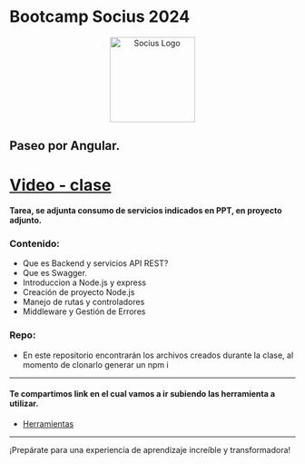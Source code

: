 # Bootcamp Socius 2024
   
<p align="center">
  <a href="https://sociuscorp.com" target="blank"><img src="https://cdn.discordapp.com/attachments/1002989483853103136/1249718678514307216/bootcamp.png?ex=666852b7&is=66670137&hm=c8f4dbddbfe6dc65f9c36e6b972884e46fc3e5b59826ef8fa12ec3570d8b8c07&" width="150" height="150" alt="Socius Logo" /></a>
</p>

## Paseo por Angular.

# [Video - clase](https://www.youtube.com/watch?v=xIGU_vsbttA)


#### Tarea, se adjunta consumo de servicios indicados en PPT, en proyecto adjunto.


### Contenido:
* Que es Backend y servicios API REST?
* Que es Swagger.
* Introduccion a Node.js y express
* Creación de proyecto Node.js
* Manejo de rutas y controladores
* Middleware y Gestión de Errores
  
### Repo:
* En este repositorio encontrarán los archivos creados durante la clase, al momento de clonarlo generar un npm i

---
#### Te compartimos link en el cual vamos a ir subiendo las herramienta a utilizar.
* [Herramientas](https://gist.github.com/BiarqGabriel/535122a685b1768dc04bb5be4f0e0904)

---

¡Prepárate para una experiencia de aprendizaje increíble y transformadora!
